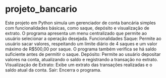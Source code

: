 # projeto_bancario
Este projeto em Python simula um gerenciador de conta bancária simples com funcionalidades básicas, como saque, depósito e visualização de extrato. O programa apresenta um menu centralizado que permite ao usuário selecionar a operação desejada.
Funcionalidades
Saque: Permite ao usuário sacar valores, respeitando um limite diário de 4 saques e um valor máximo de R$500,00 por saque. O programa também verifica se há saldo suficiente antes de permitir o saque.
Depósito: Permite ao usuário depositar valores na conta, atualizando o saldo e registrando a transação no extrato.
Visualização de Extrato: Exibe um extrato das transações realizadas e o saldo atual da conta.
Sair: Encerra o programa.
